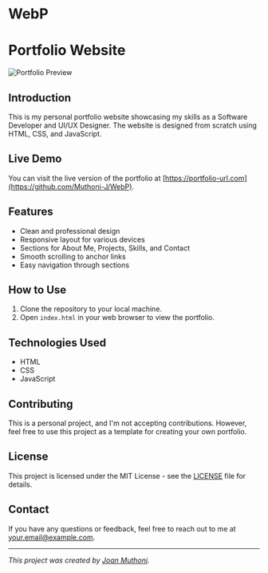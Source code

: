 # WebP
# Portfolio Website

![Portfolio Preview](portfolio-preview.png)

## Introduction
This is my personal portfolio website showcasing my skills as a Software Developer and UI/UX Designer. The website is designed from scratch using HTML, CSS, and JavaScript.

## Live Demo
You can visit the live version of the portfolio at [https://portfolio-url.com](https://github.com/Muthoni-J/WebP).

## Features
- Clean and professional design
- Responsive layout for various devices
- Sections for About Me, Projects, Skills, and Contact
- Smooth scrolling to anchor links
- Easy navigation through sections

## How to Use
1. Clone the repository to your local machine.
2. Open `index.html` in your web browser to view the portfolio.

## Technologies Used
- HTML
- CSS
- JavaScript

## Contributing
This is a personal project, and I'm not accepting contributions. However, feel free to use this project as a template for creating your own portfolio.

## License
This project is licensed under the MIT License - see the [LICENSE](LICENSE) file for details.

## Contact
If you have any questions or feedback, feel free to reach out to me at your.email@example.com.

---

_This project was created by [Joan Muthoni](https://github.com/Muthoni-J/WebP)._
